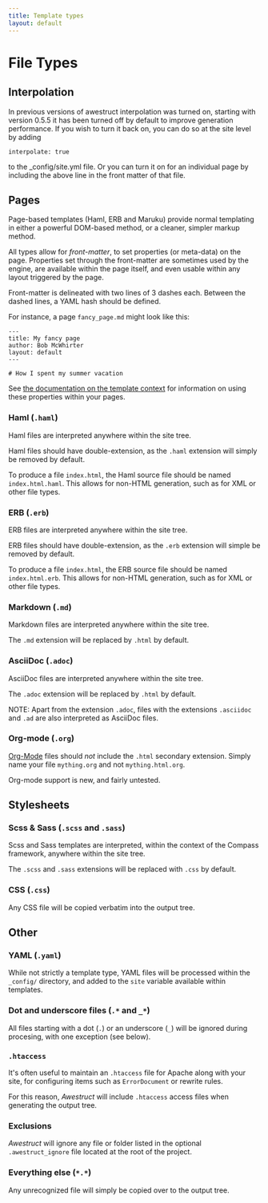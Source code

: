 ```yaml
---
title: Template types
layout: default
---
```


<div class="page-header">
<h1>File Types</h1>
</div>

## Interpolation

In previous versions of awestruct interpolation was turned on, starting with version 0.5.5 it has been turned off by default to improve generation performance.
If you wish to turn it back on, you can do so at the site level by adding

    interpolate: true

to the _config/site.yml file. Or you can turn it on for an individual page by including the above line in the front matter of that file.

## Pages

Page-based templates (Haml, ERB and Maruku) provide normal templating in either
a powerful DOM-based method, or a cleaner, simpler markup method.

All types allow for *front-matter*, to set properties (or meta-data) on
the page.  Properties set through the front-matter are sometimes used by the
engine, are available within the page itself, and even usable within any
layout triggered by the page.

Front-matter is delineated with two lines of 3 dashes each.  Between the
dashed lines, a YAML hash should be defined.
 
For instance, a page `fancy_page.md` might look like this:

    ---
    title: My fancy page
    author: Bob McWhirter
    layout: default
    ---

    # How I spent my summer vacation

See [the documentation on the template context](/template_context/)
for information on using these properties within your pages.

### Haml (`.haml`)

Haml files are interpreted anywhere within the site tree.

Haml files should have double-extension, as the `.haml` extension
will simply be removed by default.

To produce a file `index.html`, the Haml source file should be
named `index.html.haml`.  This allows for non-HTML generation,
such as for XML or other file types.

### ERB (`.erb`)

ERB files are interpreted anywhere within the site tree.

ERB files should have double-extension, as the `.erb` extension
will simple be removed by default.

To produce a file `index.html`, the ERB source file should be
named `index.html.erb`.  This allows for non-HTML generation,
such as for XML or other file types.

### Markdown (`.md`)

Markdown files are interpreted anywhere within the site tree.

The `.md` extension will be replaced by `.html` by default.

### AsciiDoc (`.adoc`)

AsciiDoc files are interpreted anywhere within the site tree.

The `.adoc` extension will be replaced by `.html` by default.

NOTE: Apart from the extension `.adoc`, files with the extensions `.asciidoc` and `.ad` are also interpreted as AsciiDoc files.

### Org-mode (`.org`)

[Org-Mode](http://orgmode.org/) files should *not* include the `.html` secondary
extension.  Simply name your file `mything.org` and not
`mything.html.org`.

Org-mode support is new, and fairly untested.

## Stylesheets

### Scss & Sass (`.scss` and `.sass`)

Scss and Sass templates are interpreted, within the context of the Compass
framework, anywhere within the site tree.

The `.scss` and `.sass` extensions will be replaced with `.css` by default.

### CSS (`.css`)

Any CSS file will be copied verbatim into the output tree.

## Other

### YAML (`.yaml`)

While not strictly a template type, YAML files will
be processed within the `_config/` directory, and added
to the `site` variable available within templates.

### Dot and underscore files (`.*` and `_*`)

All files starting with a dot (`.`) or an underscore (`_`) will be
ignored during procesing, with one exception (see below).

### `.htaccess`

It's often useful to maintain an `.htaccess` file for Apache along
with your site, for configuring items such as `ErrorDocument` or
rewrite rules.  

For this reason, *Awestruct* will include `.htaccess` access files
when generating the output tree.

### Exclusions

*Awestruct* will ignore any file or folder listed in the optional `.awestruct_ignore` file located at the root of the project.


### Everything else (`*.*`)

Any unrecognized file will simply be copied over to the output tree.

